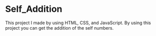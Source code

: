 # Self_Addition
This project I made by using HTML, CSS, and JavaScript. By using this project you can get the addition of the self numbers.
